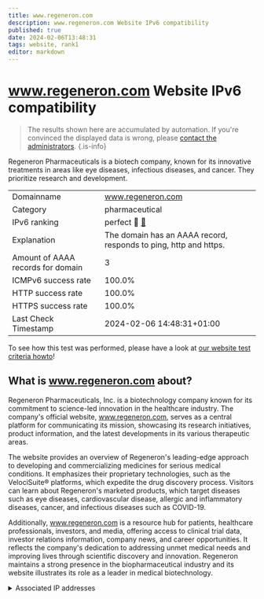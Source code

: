 ```yaml
---
title: www.regeneron.com
description: www.regeneron.com Website IPv6 compatibility
published: true
date: 2024-02-06T13:48:31
tags: website, rank1
editor: markdown
---
```


# www.regeneron.com Website IPv6 compatibility

> The results shown here are accumulated by automation. If you're convinced the displayed data is wrong, please [contact the administrators](/howto/chat). 
{.is-info}

Regeneron Pharmaceuticals is a biotech company, known for its innovative treatments in areas like eye diseases, infectious diseases, and cancer. They prioritize research and development.


|   |   |
| - | - |
| Domainname | www.regeneron.com
| Category | pharmaceutical |
| IPv6 ranking | perfect :1st_place_medal: [🔗](/howto/ranking) |
| Explanation | The domain has an AAAA record, responds to ping, http and https. |
| Amount of AAAA records for domain | 3 |
| ICMPv6 success rate | 100.0%|
| HTTP success rate | 100.0% |
| HTTPS success rate | 100.0% |
| Last Check Timestamp | 2024-02-06 14:48:31+01:00 |

To see how this test was performed, please have a look at [our website test criteria howto](/howto/testcriteria/website)!


## What is www.regeneron.com about?
Regeneron Pharmaceuticals, Inc. is a biotechnology company known for its commitment to science-led innovation in the healthcare industry. The company's official website, www.regeneron.com, serves as a central platform for communicating its mission, showcasing its research initiatives, product information, and the latest developments in its various therapeutic areas.

The website provides an overview of Regeneron's leading-edge approach to developing and commercializing medicines for serious medical conditions. It emphasizes their proprietary technologies, such as the VelociSuite® platforms, which expedite the drug discovery process. Visitors can learn about Regeneron's marketed products, which target diseases such as eye diseases, cardiovascular disease, allergic and inflammatory diseases, cancer, and infectious diseases such as COVID-19.

Additionally, www.regeneron.com is a resource hub for patients, healthcare professionals, investors, and media, offering access to clinical trial data, investor relations information, company news, and career opportunities. It reflects the company's dedication to addressing unmet medical needs and improving lives through scientific discovery and innovation. Regeneron maintains a strong presence in the biopharmaceutical industry and its website illustrates its role as a leader in medical biotechnology.



<details>
<summary>Associated IP addresses</summary>

2606:4700:10::6816:229

2606:4700:10::6816:329

2606:4700:10::ac43:1e03

</details>
